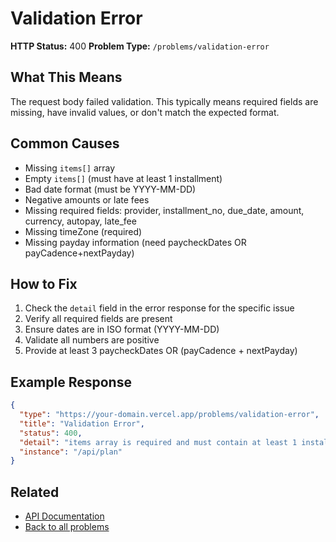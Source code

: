 # Validation Error

**HTTP Status:** 400
**Problem Type:** `/problems/validation-error`

## What This Means

The request body failed validation. This typically means required fields are missing, have invalid values, or don't match the expected format.

## Common Causes

- Missing `items[]` array
- Empty `items[]` (must have at least 1 installment)
- Bad date format (must be YYYY-MM-DD)
- Negative amounts or late fees
- Missing required fields: provider, installment_no, due_date, amount, currency, autopay, late_fee
- Missing timeZone (required)
- Missing payday information (need paycheckDates OR payCadence+nextPayday)

## How to Fix

1. Check the `detail` field in the error response for the specific issue
2. Verify all required fields are present
3. Ensure dates are in ISO format (YYYY-MM-DD)
4. Validate all numbers are positive
5. Provide at least 3 paycheckDates OR (payCadence + nextPayday)

## Example Response

```json
{
  "type": "https://your-domain.vercel.app/problems/validation-error",
  "title": "Validation Error",
  "status": 400,
  "detail": "items array is required and must contain at least 1 installment",
  "instance": "/api/plan"
}
```

## Related

- [API Documentation](/docs)
- [Back to all problems](/problems)
